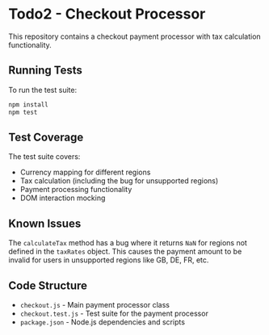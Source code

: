 # Todo2 - Checkout Processor

This repository contains a checkout payment processor with tax calculation functionality.

## Running Tests

To run the test suite:

```bash
npm install
npm test
```

## Test Coverage

The test suite covers:
- Currency mapping for different regions
- Tax calculation (including the bug for unsupported regions)
- Payment processing functionality
- DOM interaction mocking

## Known Issues

The `calculateTax` method has a bug where it returns `NaN` for regions not defined in the `taxRates` object. This causes the payment amount to be invalid for users in unsupported regions like GB, DE, FR, etc.

## Code Structure

- `checkout.js` - Main payment processor class
- `checkout.test.js` - Test suite for the payment processor
- `package.json` - Node.js dependencies and scripts